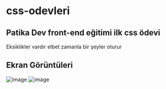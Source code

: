 # css-odevleri
## Patika Dev front-end eğitimi ilk css ödevi
Eksiklikler vardır elbet zamanla bir şeyler oturur
## Ekran Görüntüleri
![image](https://user-images.githubusercontent.com/114365301/195407031-1f9eee51-56b7-4175-b98f-e4e86e1c2b67.png)
![image](https://user-images.githubusercontent.com/114365301/195407215-a396d6df-3248-454c-8aa1-07d09bd6669e.png)

